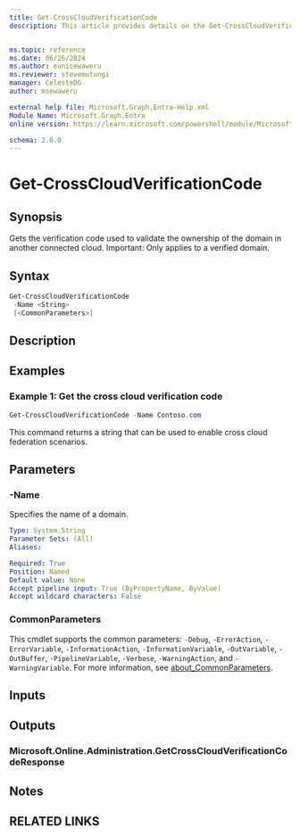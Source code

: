 ```yaml
---
title: Get-CrossCloudVerificationCode
description: This article provides details on the Get-CrossCloudVerificationCode command.


ms.topic: reference
ms.date: 06/26/2024
ms.author: eunicewaweru
ms.reviewer: stevemutungi
manager: CelesteDG
author: msewaweru

external help file: Microsoft.Graph.Entra-Help.xml
Module Name: Microsoft.Graph.Entra
online version: https://learn.microsoft.com/powershell/module/Microsoft.Graph.Entra/Get-CrossCloudVerificationCode

schema: 2.0.0
---
```


# Get-CrossCloudVerificationCode

## Synopsis

Gets the verification code used to validate the ownership of the domain in another connected cloud.
Important: Only applies to a verified domain.

## Syntax

```powershell
Get-CrossCloudVerificationCode
 -Name <String>
 [<CommonParameters>]
```

## Description

## Examples

### Example 1: Get the cross cloud verification code

```powershell
Get-CrossCloudVerificationCode -Name Contoso.com
```

This command returns a string that can be used to enable cross cloud federation scenarios.

## Parameters

### -Name

Specifies the name of a domain.

```yaml
Type: System.String
Parameter Sets: (All)
Aliases:

Required: True
Position: Named
Default value: None
Accept pipeline input: True (ByPropertyName, ByValue)
Accept wildcard characters: False
```

### CommonParameters

This cmdlet supports the common parameters: `-Debug`, `-ErrorAction`, `-ErrorVariable`, `-InformationAction`, `-InformationVariable`, `-OutVariable`, `-OutBuffer`, `-PipelineVariable`, `-Verbose`, `-WarningAction`, and `-WarningVariable`. For more information, see [about_CommonParameters](https://go.microsoft.com/fwlink/?LinkID=113216).

## Inputs

## Outputs

### Microsoft.Online.Administration.GetCrossCloudVerificationCodeResponse

## Notes

## RELATED LINKS
